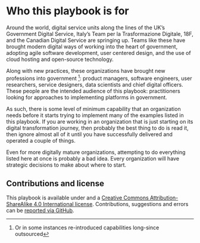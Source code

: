 # Who this playbook is for

Around the world, digital service units along the lines of the UK’s Government Digital Service, Italy’s Team per la Trasformazione Digitale, 18F, and the Canadian Digital Service are springing up. Teams like these have brought modern digital ways of working into the heart of government, adopting agile software development, user centered design, and the use of cloud hosting and open-source technology.

Along with new practices, these organizations have brought new professions into government [^1]: product managers, software engineers, user researchers, service designers, data scientists and chief digital officers. These people are the intended audience of this playbook: practitioners looking for approaches to implementing platforms in government.

As such, there is some level of minimum capability that an organization needs before it starts trying to implement many of the examples listed in this playbook. If you are working in an organization that is just starting on its digital transformation journey, then probably the best thing to do is read it, then ignore almost all of it until you have successfully delivered and operated a couple of things. 

Even for more digitally mature organizations, attempting to do everything listed here at once is probably a bad idea. Every organization will have strategic decisions to make about where to start.

## Contributions and license

This playbook is available under and a [Creative Commons Attribution-ShareAlike 4.0 International license](https://creativecommons.org/licenses/by-sa/4.0/legalcode). Contributions, suggestions and errors can be [reported via GitHub](https://github.com/platformland/playbook/issues).

[^1]:   Or in some instances re-introduced capabilities long-since outsourced
